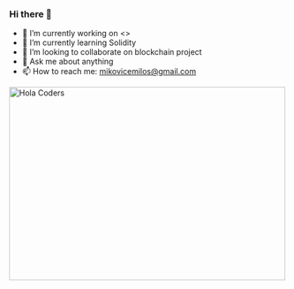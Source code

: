 ### Hi there 👋

- 🔭 I’m currently working on <>
- 🌱 I’m currently learning Solidity
- 👯 I’m looking to collaborate on blockchain project
- 💬 Ask me about anything
- 📫 How to reach me: mikovicemilos@gmail.com

<img align="right;" src="https://azadshukor.com/memoji.gif" alt="Hola Coders" width="500" height="350"/> 
